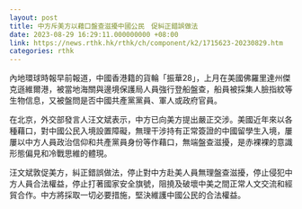 ```yaml
---
layout: post
title: 中方斥美方以藉口盤查滋擾中國公民　促糾正錯誤做法
date: 2023-08-29 16:29:11.000000000 +08:00
link: https://news.rthk.hk/rthk/ch/component/k2/1715623-20230829.htm
categories: rthk
---
```


內地環球時報早前報道，中國香港籍的貨輪「振華28」，上月在美國佛羅里達州傑克遜維爾港，被當地海關與邊境保護局人員強行登船盤查，船員被採集人臉指紋等生物信息，又被盤問是否中國共產黨黨員、軍人或政府官員。

在北京，外交部發言人汪文斌表示，中方已向美方提出嚴正交涉。美國近年來以各種藉口，對中國公民入境設置障礙，無理干涉持有正常簽證的中國留學生入境，屢屢以中方人員政治信仰和共產黨員身份等作藉口，無端盤查滋擾，是赤裸裸的意識形態偏見和冷戰思維的體現。

汪文斌敦促美方，糾正錯誤做法，停止對中方赴美人員無理盤查滋擾，停止侵犯中方人員合法權益，停止打著國家安全旗號，阻撓及破壞中美之間正常人文交流和經貿合作。中方將採取一切必要措施，堅決維護中國公民的合法權益。
